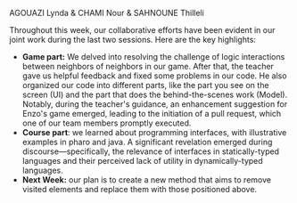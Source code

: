 AGOUAZI Lynda  & CHAMI Nour & SAHNOUNE Thilleli


Throughout this week, our collaborative efforts have been evident in our joint work during the last two sessions. 
Here are the key highlights:
- **Game part:** We delved into resolving the challenge of logic interactions between neighbors of neighbors in our game.
After that, the teacher gave us helpful feedback and fixed some problems in our code.
He also organized our code into different parts, like the part you see on the screen (UI) and the part that does the behind-the-scenes work (Model). Notably, during the teacher's guidance, an enhancement suggestion for Enzo's game emerged, leading to the initiation of a pull request, which one of our team members promptly executed.
- **Course part**: we learned about  programming interfaces, with illustrative examples in pharo and java.
A significant revelation emerged during discourse—specifically, the relevance of interfaces in statically-typed languages and their perceived lack of utility in dynamically-typed languages.
- **Next Week:** our plan is to create a new method that aims to remove visited elements and replace them with those positioned above.
